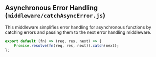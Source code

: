 ## Asynchronous Error Handling (`middleware/catchAsyncError.js`)

This middleware simplifies error handling for asynchronous functions by catching errors and passing them to the next error handling middleware.

```javascript
export default (fn) => (req, res, next) => {
    Promise.resolve(fn(req, res, next)).catch(next);
};